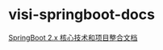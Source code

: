 # visi-springboot-docs
[SpringBoot 2.x 核心技术和项目整合文档](https://dev-wancf.github.io/visi-springboot-docs/)
